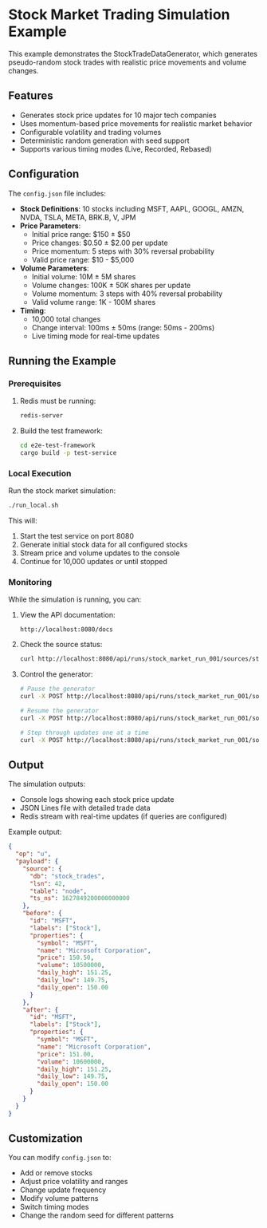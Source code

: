 # Stock Market Trading Simulation Example

This example demonstrates the StockTradeDataGenerator, which generates pseudo-random stock trades with realistic price movements and volume changes.

## Features

- Generates stock price updates for 10 major tech companies
- Uses momentum-based price movements for realistic market behavior
- Configurable volatility and trading volumes
- Deterministic random generation with seed support
- Supports various timing modes (Live, Recorded, Rebased)

## Configuration

The `config.json` file includes:

- **Stock Definitions**: 10 stocks including MSFT, AAPL, GOOGL, AMZN, NVDA, TSLA, META, BRK.B, V, JPM
- **Price Parameters**:
  - Initial price range: $150 ± $50
  - Price changes: $0.50 ± $2.00 per update
  - Price momentum: 5 steps with 30% reversal probability
  - Valid price range: $10 - $5,000
- **Volume Parameters**:
  - Initial volume: 10M ± 5M shares
  - Volume changes: 100K ± 50K shares per update
  - Volume momentum: 3 steps with 40% reversal probability
  - Valid volume range: 1K - 100M shares
- **Timing**:
  - 10,000 total changes
  - Change interval: 100ms ± 50ms (range: 50ms - 200ms)
  - Live timing mode for real-time updates

## Running the Example

### Prerequisites

1. Redis must be running:
   ```bash
   redis-server
   ```

2. Build the test framework:
   ```bash
   cd e2e-test-framework
   cargo build -p test-service
   ```

### Local Execution

Run the stock market simulation:
```bash
./run_local.sh
```

This will:
1. Start the test service on port 8080
2. Generate initial stock data for all configured stocks
3. Stream price and volume updates to the console
4. Continue for 10,000 updates or until stopped

### Monitoring

While the simulation is running, you can:

1. View the API documentation:
   ```
   http://localhost:8080/docs
   ```

2. Check the source status:
   ```bash
   curl http://localhost:8080/api/runs/stock_market_run_001/sources/stock_trades/state
   ```

3. Control the generator:
   ```bash
   # Pause the generator
   curl -X POST http://localhost:8080/api/runs/stock_market_run_001/sources/stock_trades/pause

   # Resume the generator
   curl -X POST http://localhost:8080/api/runs/stock_market_run_001/sources/stock_trades/start

   # Step through updates one at a time
   curl -X POST http://localhost:8080/api/runs/stock_market_run_001/sources/stock_trades/step?steps=1
   ```

## Output

The simulation outputs:
- Console logs showing each stock price update
- JSON Lines file with detailed trade data
- Redis stream with real-time updates (if queries are configured)

Example output:
```json
{
  "op": "u",
  "payload": {
    "source": {
      "db": "stock_trades",
      "lsn": 42,
      "table": "node",
      "ts_ns": 1627849200000000000
    },
    "before": {
      "id": "MSFT",
      "labels": ["Stock"],
      "properties": {
        "symbol": "MSFT",
        "name": "Microsoft Corporation",
        "price": 150.50,
        "volume": 10500000,
        "daily_high": 151.25,
        "daily_low": 149.75,
        "daily_open": 150.00
      }
    },
    "after": {
      "id": "MSFT",
      "labels": ["Stock"],
      "properties": {
        "symbol": "MSFT",
        "name": "Microsoft Corporation",
        "price": 151.00,
        "volume": 10600000,
        "daily_high": 151.25,
        "daily_low": 149.75,
        "daily_open": 150.00
      }
    }
  }
}
```

## Customization

You can modify `config.json` to:
- Add or remove stocks
- Adjust price volatility and ranges
- Change update frequency
- Modify volume patterns
- Switch timing modes
- Change the random seed for different patterns